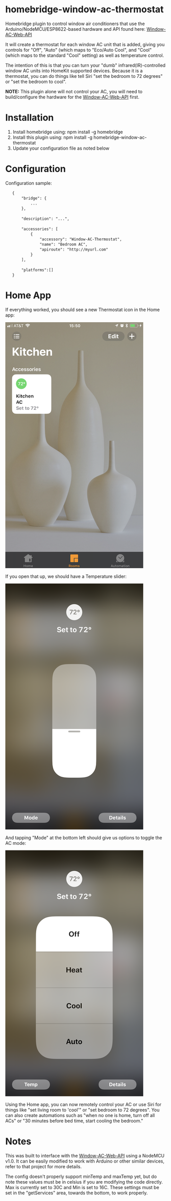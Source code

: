 # homebridge-window-ac-thermostat

Homebridge plugin to control window air conditioners that use the Arduino/NodeMCU/ESP8622-based hardware and API found here: [Window-AC-Web-API](https://github.com/dippnerd/Window-AC-Web-API)

It will create a thermostat for each window AC unit that is added, giving you controls for "Off", "Auto" (which maps to "Eco/Auto Cool", and "Cool" (which maps to the standard "Cool" setting) as well as temperature control. 

The intention of this is that you can turn your "dumb" infrared(IR)-controlled window AC units into HomeKit supported devices. Because it is a thermostat, you can do things like tell Siri "set the bedroom to 72 degrees" or "set the bedroom to cool". 

**NOTE:** This plugin alone will not control your AC, you will need to build/configure the hardware for the [Window-AC-Web-API](https://github.com/dippnerd/Window-AC-Web-API) first. 

# Installation

1. Install homebridge using: npm install -g homebridge
2. Install this plugin using: npm install -g homebridge-window-ac-thermostat
3. Update your configuration file as noted below

# Configuration

Configuration sample:

 ```
    {
        "bridge": {
            ...
        },
        
        "description": "...",

        "accessories": [
            {
                "accessory": "Window-AC-Thermostat",
                "name": "Bedroom AC",
                "apiroute": "http://myurl.com"
            }
        ],

        "platforms":[]
    }
```

# Home App

If everything worked, you should see a new Thermostat icon in the Home app:

![alt text](https://github.com/dippnerd/homebridge-window-ac-thermostat/raw/master/img/home-app.png "HomeKit Thermostat")

If you open that up, we should have a Temperature slider:

![alt text](https://github.com/dippnerd/homebridge-window-ac-thermostat/raw/master/img/temperature.png "Temperature slider")

And tapping "Mode" at the bottom left should give us options to toggle the AC mode:

![alt text](https://github.com/dippnerd/homebridge-window-ac-thermostat/raw/master/img/mode.png "Mode options")

Using the Home app, you can now remotely control your AC or use Siri for things like "set living room to 'cool'" or "set bedroom to 72 degrees". You can also create automations such as "when no one is home, turn off all ACs" or "30 minutes before bed time, start cooling the bedroom." 

# Notes

This was built to interface with the [Window-AC-Web-API](https://github.com/dippnerd/Window-AC-Web-API) using a NodeMCU v1.0. It can be easily modified to work with Arduino or other similar devices, refer to that project for more details. 

The config doesn't properly support minTemp and maxTemp yet, but do note these values must be in celsius if you are modifying the code directly. Max is currently set to 30C and Min is set to 16C. These settings must be set in the "getServices" area, towards the bottom, to work properly. 
